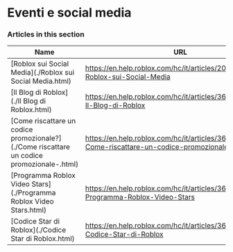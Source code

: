 # Eventi e social media  
### Articles in this section
Name|URL
-|-
[Roblox sui Social Media](./Roblox sui Social Media.html) |https://en.help.roblox.com/hc/it/articles/206596923-Roblox-sui-Social-Media
[Il Blog di Roblox](./Il Blog di Roblox.html) |https://en.help.roblox.com/hc/it/articles/360029134331-Il-Blog-di-Roblox
[Come riscattare un codice promozionale?](./Come riscattare un codice promozionale-.html) |https://en.help.roblox.com/hc/it/articles/360029650831-Come-riscattare-un-codice-promozionale-
[Programma Roblox Video Stars](./Programma Roblox Video Stars.html) |https://en.help.roblox.com/hc/it/articles/360026092011-Programma-Roblox-Video-Stars
[Codice Star di Roblox](./Codice Star di Roblox.html) |https://en.help.roblox.com/hc/it/articles/360026181292-Codice-Star-di-Roblox